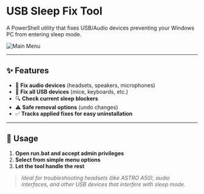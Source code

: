 # USB Sleep Fix Tool

A PowerShell utility that fixes USB/Audio devices preventing your Windows PC from entering sleep mode.

![Main Menu](https://i.imgur.com/B0GDNRt.png)

---

## ✨ Features

- 🔧 **Fix audio devices** (headsets, speakers, microphones)
- 🔌 **Fix all USB devices** (mice, keyboards, etc.)
- 🔍 **Check current sleep blockers**
- ⚠️ **Safe removal options** (undo changes)
- ✅ **Tracks applied fixes for easy uninstallation**

---

## 🚀 Usage

1. **Open run.bat and accept admin privileges**
2. **Select from simple menu options**
3. **Let the tool handle the rest**

> _Ideal for troubleshooting headsets (like ASTRO A50), audio interfaces, and other USB devices that interfere with sleep mode._
